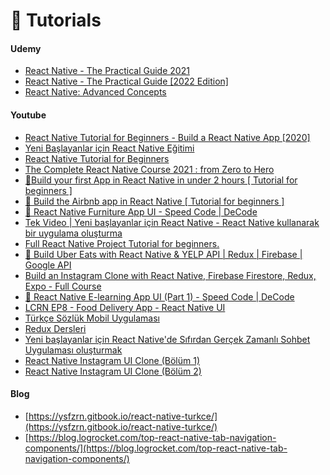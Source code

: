 # 📑 Tutorials

#### Udemy

* [React Native - The Practical Guide 2021](https://click.linksynergy.com/deeplink?id=jU79Zysihs4\&mid=39197\&murl=https://www.udemy.com/course/react-native-the-practical-guide)
* [React Native - The Practical Guide \[2022 Edition\]](https://www.udemy.com/course/react-native-the-practical-guide/?LSNPUBID=jU79Zysihs4\&ranEAID=jU79Zysihs4\&ranMID=39197\&ranSiteID=jU79Zysihs4-gUk7sJWDjjLr9KvEAz2uAA)
* [React Native: Advanced Concepts](https://www.udemy.com/course/react-native-advanced/?LSNPUBID=jU79Zysihs4\&ranEAID=jU79Zysihs4\&ranMID=39197\&ranSiteID=jU79Zysihs4-8CHw6VJe\_sqzSayjp4HaIQ)

#### Youtube

* [React Native Tutorial for Beginners - Build a React Native App \[2020\]](https://youtu.be/0-S5a0eXPoc)
* [Yeni Başlayanlar için React Native Eğitimi](https://www.youtube.com/playlist?list=PLiYPP1v1hM95Kc9SPR0uBsw57qcFG\_aeO)
* [React Native Tutorial for Beginners](https://youtube.com/playlist?list=PL4cUxeGkcC9ixPU-QkScoRBVxtPPzVjrQ)
* [The Complete React Native Course 2021 : from Zero to Hero](https://youtu.be/ANdSdIlgsEw?list=PL8kfZyp--gEXs4YsSLtB3KqDtdOFHMjWZ)
* [🔴Build your first App in React Native in under 2 hours \[ Tutorial for beginners \]](https://www.youtube.com/watch?v=iQ\_0Fd\_N3Mk)
* [🔴 Build the Airbnb app in React Native \[ Tutorial for beginners \]](https://www.youtube.com/watch?v=ZxkmTsEYfg8\&t=7s)
* [🔴 React Native Furniture App UI - Speed Code | DeCode](https://www.youtube.com/watch?v=rHV\_QWzZxRQ)
* [Tek Video | Yeni başlayanlar için React Native - React Native kullanarak bir uygulama oluşturma](https://www.youtube.com/watch?v=dx7b2ZdXhSc\&t=6718s)
* [Full React Native Project Tutorial for beginners.](https://www.youtube.com/watch?v=npe3Wf4tpSg)
* [🔴 Build Uber Eats with React Native & YELP API | Redux | Firebase | Google API](https://www.youtube.com/watch?v=jmvbhuJXFow\&t=770s)
* [Build an Instagram Clone with React Native, Firebase Firestore, Redux, Expo - Full Course](https://www.youtube.com/watch?v=1hPgQWbWmEk\&t=10942s)
* [🔴 React Native E-learning App UI (Part 1) - Speed Code | DeCode](https://www.youtube.com/watch?v=u2edJaGtaI0\&t=203s)
* [LCRN EP8 - Food Delivery App - React Native UI](https://www.youtube.com/watch?v=diUDjNwZ8Lg)
* [Türkçe Sözlük Mobil Uygulaması](https://www.youtube.com/playlist?list=PLadt0EaV4m3CWiofBOml0r95OmhiM6I6v)
* [Redux Dersleri](https://www.youtube.com/playlist?list=PLiYPP1v1hM96maVc-jKCq0Kop4YY5m92S)
* [Yeni başlayanlar için React Native'de Sıfırdan Gerçek Zamanlı Sohbet Uygulaması oluşturmak](https://youtu.be/uW6JFJnHqm0)
* [React Native Instagram UI Clone (Bölüm 1)](https://youtu.be/xVGNDxx-TG4)
* [React Native Instagram UI Clone (Bölüm 2)](https://youtu.be/I\_NuuuBnqTk)

#### Blog

* [https://ysfzrn.gitbook.io/react-native-turkce/](https://ysfzrn.gitbook.io/react-native-turkce/)
* [https://blog.logrocket.com/top-react-native-tab-navigation-components/](https://blog.logrocket.com/top-react-native-tab-navigation-components/)
